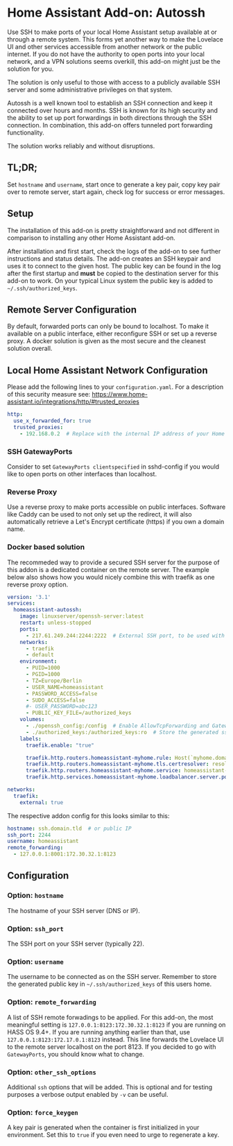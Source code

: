 # Home Assistant Add-on: Autossh

Use SSH to make ports of your local Home Assistant setup available at or through a remote system.
This forms yet another way to make the Lovelace UI and other services accessible from another network or the public internet.
If you do not have the authority to open ports into your local network, and a VPN solutions seems overkill, this add-on might just be the solution for you.

The solution is only useful to those with access to a publicly available SSH server and some administrative privileges on that system.

Autossh is a well known tool to establish an SSH connection and keep it connected over hours and months.
SSH is known for its high security and the ability to set up port forwardings in both directions through the SSH connection.
In combination, this add-on offers tunneled port forwarding functionality.

The solution works reliably and without disruptions.

## TL;DR;

Set `hostname` and `username`, start once to generate a key pair, copy key pair over to remote server, start again, check log for success or error messages.

## Setup

The installation of this add-on is pretty straightforward and not different in comparison to installing any other Home Assistant add-on.

After installation and first start, check the logs of the add-on to see further instructions and status details.
The add-on creates an SSH keypair and uses it to connect to the given host.
The public key can be found in the log after the first startup and **must** be copied to the destination server for this add-on to work.
On your typical Linux system the public key is added to `~/.ssh/authorized_keys`.

## Remote Server Configuration

By default, forwarded ports can only be bound to localhost.
To make it available on a public interface, either reconfigure SSH or set up a reverse proxy. A docker solution is given as the most secure and the cleanest solution overall.

## Local Home Assistant Network Configuration

Please add the following lines to your `configuration.yaml`. For a description of this security measure see: https://www.home-assistant.io/integrations/http/#trusted_proxies
```yaml
http:
  use_x_forwarded_for: true
  trusted_proxies:
    - 192.168.0.2  # Replace with the internal IP address of your Home Assistant host
```

### SSH GatewayPorts

Consider to set `GatewayPorts clientspecified` in sshd-config if you would like to open ports on other interfaces than localhost.

### Reverse Proxy

Use a reverse proxy to make ports accessible on public interfaces.
Software like Caddy can be used to not only set up the redirect, it will also automatically retrieve a Let's Encrypt certificate (https) if you own a domain name.

### Docker based solution

The recommeded way to provide a secured SSH server for the purpose of this addon is a dedicated container on the remote server. The example below also shows how you would nicely combine this with traefik as one reverse proxy option.

```yaml
version: '3.1'
services:
  homeassistant-autossh:
    image: linuxserver/openssh-server:latest
    restart: unless-stopped
    ports:
      - 217.61.249.244:2244:2222  # External SSH port, to be used with autossh by homeassistant
    networks:
      - traefik
      - default
    environment:
      - PUID=1000
      - PGID=1000
      - TZ=Europe/Berlin
      - USER_NAME=homeassistant
      - PASSWORD_ACCESS=false
      - SUDO_ACCESS=false
      #- USER_PASSWORD=abc123
      - PUBLIC_KEY_FILE=/authorized_keys
    volumes:
      - ./openssh_config:/config  # Enable AllowTcpForwarding and GatewayPorts after creation during first run
      - ./authorized_keys:/authorized_keys:ro  # Store the generated ssh key here
    labels:
      traefik.enable: "true"

      traefik.http.routers.homeassistant-myhome.rule: Host(`myhome.domain.tld`)
      traefik.http.routers.homeassistant-myhome.tls.certresolver: resolver-gandi
      traefik.http.routers.homeassistant-myhome.service: homeassistant-myhome
      traefik.http.services.homeassistant-myhome.loadbalancer.server.port: 8001

networks:
  traefik:
    external: true
```

The respective addon config for this looks similar to this:

```yaml
hostname: ssh.domain.tld  # or public IP
ssh_port: 2244
username: homeassistant
remote_forwarding:
  - 127.0.0.1:8001:172.30.32.1:8123
```

## Configuration

### Option: `hostname`

The hostname of your SSH server (DNS or IP).

### Option: `ssh_port`

The SSH port on your SSH server (typically 22).

### Option: `username`

The username to be connected as on the SSH server.
Remember to store the generated public key in `~/.ssh/authorized_keys` of this users home.

### Option: `remote_forwarding`

A list of SSH remote forwadings to be applied.
For this add-on, the most meaningful setting is `127.0.0.1:8123:172.30.32.1:8123` if
you are running on HASS OS 9.4+. If you are running anything earlier than that, use
`127.0.0.1:8123:172.17.0.1:8123` instead.
This line forwards the Lovelace UI to the remote server localhost on the port 8123.
If you decided to go with `GatewayPorts`, you should know what to change.

### Option: `other_ssh_options`

Additional `ssh` options that will be added.
This is optional and for testing purposes a verbose output enabled by `-v` can be useful.

### Option: `force_keygen`

A key pair is generated when the container is first initialized in your environment.
Set this to `true` if you even need to urge to regenerate a key.
